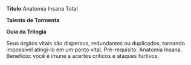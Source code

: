 **Titulo**:Anatomia Insana Total

**Talento de Tormenta**

**Guia da Trilogia**

 Seus órgãos vitais são dispersos, redundantes ou duplicados, tornando impossível atingi-lo em um ponto vital. Pré-requisito: Anatomia Insana. Benefício: você é imune a acertos críticos e ataques furtivos.